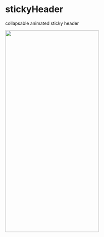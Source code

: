 # stickyHeader
collapsable animated sticky header


<img src="https://user-images.githubusercontent.com/1480809/201271943-0d8cbe1c-2a45-45e5-87cf-ffd0f08abb65.gif" width="296px" height="640px" title="" alt=""></img>
